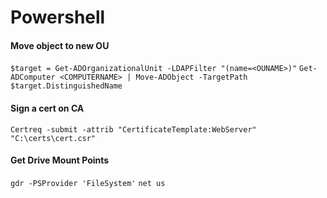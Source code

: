 # Powershell

#### Move object to new OU
`$target = Get-ADOrganizationalUnit -LDAPFilter "(name=<OUNAME>)"`
`Get-ADComputer <COMPUTERNAME> | Move-ADObject -TargetPath $target.DistinguishedName`

#### Sign a cert on CA
`Certreq -submit -attrib "CertificateTemplate:WebServer" "C:\certs\cert.csr"`

#### Get Drive Mount Points
`gdr -PSProvider 'FileSystem'`
`net us`
